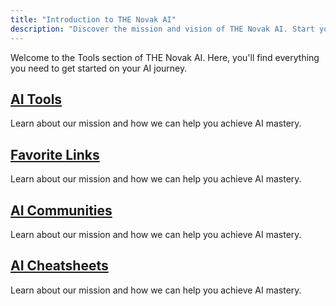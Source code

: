 ```yaml
---
title: "Introduction to THE Novak AI"
description: "Discover the mission and vision of THE Novak AI. Start your journey towards AI mastery with us."
---
```


Welcome to the Tools section of THE Novak AI. Here, you'll find everything you need to get started on your AI journey.

## [AI Tools](http://docs.thenovakai.com/tools/ai-tools/)
Learn about our mission and how we can help you achieve AI mastery.

## [Favorite Links](http://docs.thenovakai.com/tools/favorite-links/)
Learn about our mission and how we can help you achieve AI mastery.

## [AI Communities](http://docs.thenovakai.com/tools/ai-communities/)
Learn about our mission and how we can help you achieve AI mastery.

## [AI Cheatsheets](http://docs.thenovakai.com/tools/ai-cheatsheets/)
Learn about our mission and how we can help you achieve AI mastery.



